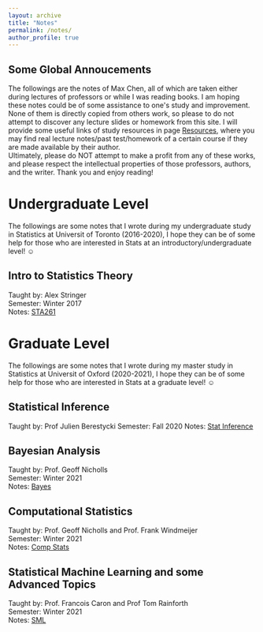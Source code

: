 ```yaml
---
layout: archive
title: "Notes"
permalink: /notes/
author_profile: true
---
```





## Some Global Annoucements      
The followings are the notes of Max Chen, all of which are taken either during lectures of professors or while I was reading books. I am hoping these notes could be of some assistance to one's study and improvement. None of them is directly copied from others work, so please to do not attempt to discover any lecture slides or homework from this site. I will provide some useful links of study resources in page [Resources](https://maxgniluynehc.github.io/resources/), where you may find real lecture notes/past test/homework of a certain course if they are made available by their author.        
Ultimately, please do NOT attempt to make a profit from any of these works, and please respect the intellectual properties of those professors, authors, and the writer. Thank you and enjoy reading!      


# Undergraduate Level
The followings are some notes that I wrote during my undergraduate study in Statistics at Universit of Toronto (2016-2020), I hope they can be of some help for those who are interested in Stats at an introductory/undergraduate level! ☺️
## Intro to Statistics Theory  
Taught by: Alex Stringer        
Semester: Winter 2017          
Notes: [STA261](https://maxgniluynehc.github.io/notes/STA261_Review.pdf)

# Graduate Level
The followings are some notes that I wrote during my master study in Statistics at Universit of Oxford (2020-2021), I hope they can be of some help for those who are interested  in Stats at a graduate level! ☺️         

## Statistical Inference
Taught by: Prof Julien Berestycki
Semester: Fall 2020
Notes: [Stat Inference](https://maxgniluynehc.github.io/notes/Stat_Inference_Review.pdf)

## Bayesian Analysis       
Taught by: Prof. Geoff Nicholls        
Semester: Winter 2021        
Notes: [Bayes](https://maxgniluynehc.github.io/notes/Bayes_Method_Review.pdf)         

## Computational Statistics      
Taught by: Prof. Geoff Nicholls and Prof. Frank Windmeijer       
Semester: Winter 2021     
Notes: [Comp Stats](https://maxgniluynehc.github.io/notes/Comp_Stat_Review.pdf)       

## Statistical Machine Learning and some Advanced Topics
Taught by: Prof. Francois Caron and Prof Tom Rainforth      
Semester: Winter 2021     
Notes: [SML](https://maxgniluynehc.github.io/notes/SML_Models_Review.pdf)      



















